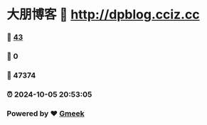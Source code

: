 # 大朋博客 :link: http://dpblog.cciz.cc 
### :page_facing_up: [43](http://dpblog.cciz.cc/tag.html) 
### :speech_balloon: 0 
### :hibiscus: 47374 
### :alarm_clock: 2024-10-05 20:53:05 
### Powered by :heart: [Gmeek](https://github.com/Meekdai/Gmeek)
